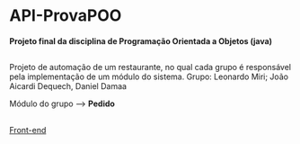 # API-ProvaPOO

<h4> Projeto final da disciplina de Programação Orientada a Objetos (java)  </h4>

##

Projeto de automação de um restaurante, no qual cada grupo é responsável pela implementação de um
módulo do sistema.
Grupo: Leonardo Miri; João Aicardi Dequech, Daniel Damaa


Módulo do grupo --> <b>Pedido</b>

##

<a href="https://github.com/LeoMiriZ/WEB-ProvaPOO"> Front-end </a>
